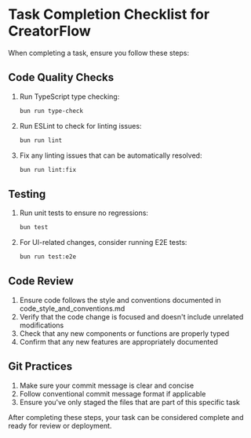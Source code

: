 # Task Completion Checklist for CreatorFlow

When completing a task, ensure you follow these steps:

## Code Quality Checks
1. Run TypeScript type checking:
   ```bash
   bun run type-check
   ```

2. Run ESLint to check for linting issues:
   ```bash
   bun run lint
   ```

3. Fix any linting issues that can be automatically resolved:
   ```bash
   bun run lint:fix
   ```

## Testing
1. Run unit tests to ensure no regressions:
   ```bash
   bun test
   ```

2. For UI-related changes, consider running E2E tests:
   ```bash
   bun run test:e2e
   ```

## Code Review
1. Ensure code follows the style and conventions documented in code_style_and_conventions.md
2. Verify that the code change is focused and doesn't include unrelated modifications
3. Check that any new components or functions are properly typed
4. Confirm that any new features are appropriately documented

## Git Practices
1. Make sure your commit message is clear and concise
2. Follow conventional commit message format if applicable
3. Ensure you've only staged the files that are part of this specific task

After completing these steps, your task can be considered complete and ready for review or deployment.